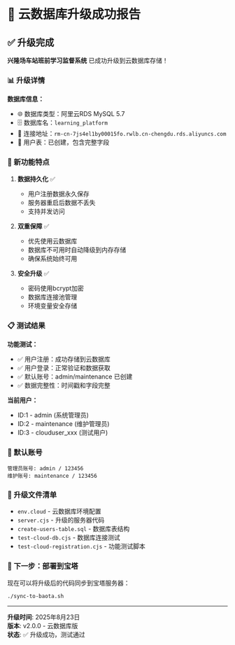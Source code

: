 # 🎉 云数据库升级成功报告

## ✅ 升级完成

**兴隆场车站班前学习监督系统** 已成功升级到云数据库存储！

### 📊 升级详情

**数据库信息：**
- 🌐 数据库类型：阿里云RDS MySQL 5.7
- 🗄️ 数据库名：`learning_platform`
- 📍 连接地址：`rm-cn-7js4el1by00015fo.rwlb.cn-chengdu.rds.aliyuncs.com`
- 👥 用户表：已创建，包含完整字段

### 🔧 新功能特点

1. **数据持久化** ✅
   - 用户注册数据永久保存
   - 服务器重启后数据不丢失
   - 支持并发访问

2. **双重保障** ✅
   - 优先使用云数据库
   - 数据库不可用时自动降级到内存存储
   - 确保系统始终可用

3. **安全升级** ✅
   - 密码使用bcrypt加密
   - 数据库连接池管理
   - 环境变量安全存储

### 📋 测试结果

**功能测试：**
- ✅ 用户注册：成功存储到云数据库
- ✅ 用户登录：正常验证和数据获取
- ✅ 默认账号：admin/maintenance 已创建
- ✅ 数据完整性：时间戳和字段完整

**当前用户：**
- ID:1 - admin (系统管理员)
- ID:2 - maintenance (维护管理员) 
- ID:3 - clouduser_xxx (测试用户)

### 🔑 默认账号

```
管理员账号: admin / 123456
维护账号: maintenance / 123456
```

### 📁 升级文件清单

- `env.cloud` - 云数据库环境配置
- `server.cjs` - 升级的服务器代码
- `create-users-table.sql` - 数据库表结构
- `test-cloud-db.cjs` - 数据库连接测试
- `test-cloud-registration.cjs` - 功能测试脚本

### 🚀 下一步：部署到宝塔

现在可以将升级后的代码同步到宝塔服务器：

```bash
./sync-to-baota.sh
```

---

**升级时间**: 2025年8月23日  
**版本**: v2.0.0 - 云数据库版  
**状态**: ✅ 升级成功，测试通过

